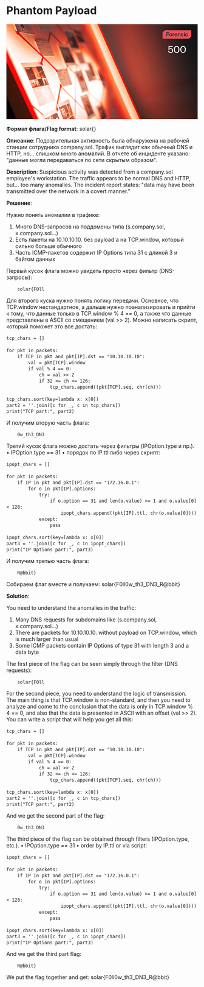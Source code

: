 # Phantom Payload

![alt text](Forensic.jpg)

**Формат флага/Flag format**: solar{}

**Описание**: 
Подозрительная активность была обнаружена на рабочей станции сотрудника company.sol.
Трафик выглядит как обычный DNS и HTTP, но... слишком много аномалий.
В отчете об инциденте указано: "данные могли передаваться по сети скрытым образом".

**Description**: 
Suspicious activity was detected from a company.sol employee's workstation.
The traffic appears to be normal DNS and HTTP, but... too many anomalies.
The incident report states: "data may have been transmitted over the network in a covert manner."

**Решение**:

Нужно понять аномалии в трафике:
1.	Много DNS-запросов на поддомены типа (s.company.sol, x.company.sol...)
2.	Есть пакеты на 10.10.10.10. без payload'а на TCP.window, который сильно больше обычного
3.	Часть ICMP-пакетов содержит IP Options типа 31 с длиной 3 и байтом данных

Первый кусок флага можно увидеть просто через фильтр (DNS-запросы):

```
    solar{F0ll
```

Для второго куска нужно понять логику передачи. Основное, что TCP.window нестандартное, а дальше нужно поанализировать и прийти к тому, что данные только в TCP.window % 4 == 0, а также что данные представлены в ASCII со смещением (val >> 2). Можно написать скрипт, который поможет это все достать:

```
tcp_chars = []

for pkt in packets:
    if TCP in pkt and pkt[IP].dst == "10.10.10.10":
        val = pkt[TCP].window
        if val % 4 == 0:
            ch = val >> 2
            if 32 <= ch <= 126:
                tcp_chars.append((pkt[TCP].seq, chr(ch)))

tcp_chars.sort(key=lambda x: x[0])
part2 = ''.join([c for _, c in tcp_chars])
print("TCP part:", part2)
```

И получим вторую часть флага:

```
    0w_th3_DN3
```

Третий кусок флага можно достать через фильтры (IPOption.type и пр.).
•	IPOption.type == 31
•	порядок по IP.ttl
либо через скрипт:

```
ipopt_chars = []

for pkt in packets:
    if IP in pkt and pkt[IP].dst == "172.16.0.1":
        for o in pkt[IP].options:
            try:
                if o.option == 31 and len(o.value) >= 1 and o.value[0] < 128:
                    ipopt_chars.append((pkt[IP].ttl, chr(o.value[0])))
            except:
                pass

ipopt_chars.sort(key=lambda x: x[0])
part3 = ''.join([c for _, c in ipopt_chars])
print("IP Options part:", part3)
```

И получим третью часть флага:

```
    R@bbit}
```

Собираем флаг вместе и получаем: solar{F0ll0w_th3_DN3_R@bbit}

**Solution**:

You need to understand the anomalies in the traffic:
1. Many DNS requests for subdomains like (s.company.sol, x.company.sol...)
2. There are packets for 10.10.10.10. without payload on TCP.window, which is much larger than usual
3. Some ICMP packets contain IP Options of type 31 with length 3 and a data byte

The first piece of the flag can be seen simply through the filter (DNS requests):

```
    solar{F0ll
```

For the second piece, you need to understand the logic of transmission. The main thing is that TCP.window is non-standard, and then you need to analyze and come to the conclusion that the data is only in TCP.window % 4 == 0, and also that the data is presented in ASCII with an offset (val >> 2). You can write a script that will help you get all this:

```
tcp_chars = []

for pkt in packets:
    if TCP in pkt and pkt[IP].dst == "10.10.10.10":
        val = pkt[TCP].window
        if val % 4 == 0:
            ch = val >> 2
            if 32 <= ch <= 126:
                tcp_chars.append((pkt[TCP].seq, chr(ch)))

tcp_chars.sort(key=lambda x: x[0])
part2 = ''.join([c for _, c in tcp_chars])
print("TCP part:", part2)
```

And we get the second part of the flag:

```
    0w_th3_DN3
```

The third piece of the flag can be obtained through filters (IPOption.type, etc.).
• IPOption.type == 31
• order by IP.ttl
or via script:

```
ipopt_chars = []

for pkt in packets:
    if IP in pkt and pkt[IP].dst == "172.16.0.1":
        for o in pkt[IP].options:
            try:
                if o.option == 31 and len(o.value) >= 1 and o.value[0] < 128:
                    ipopt_chars.append((pkt[IP].ttl, chr(o.value[0])))
            except:
                pass

ipopt_chars.sort(key=lambda x: x[0])
part3 = ''.join([c for _, c in ipopt_chars])
print("IP Options part:", part3)
```

And we get the third part flag:

```
    R@bbit}
```

We put the flag together and get: solar{F0ll0w_th3_DN3_R@bbit}